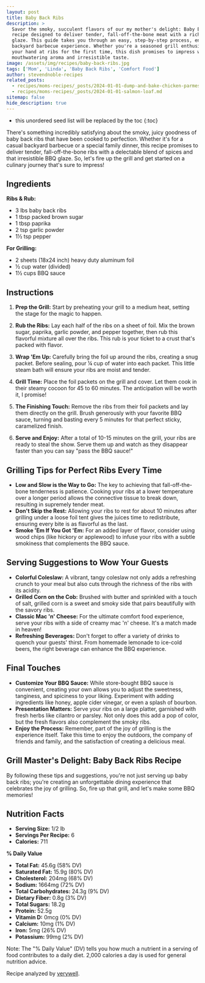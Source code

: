 ```yaml
---
layout: post
title: Baby Back Ribs
description: >
  Savor the smoky, succulent flavors of our my mother's delight: Baby Back Ribs, a
  recipe designed to deliver tender, fall-off-the-bone meat with a rich, homemade BBQ
  glaze. This guide takes you through an easy, step-by-step process, ensuring a perfect
  backyard barbecue experience. Whether you're a seasoned grill enthusiast or trying
  your hand at ribs for the first time, this dish promises to impress with its
  mouthwatering aroma and irresistible taste.
image: /assets/img/recipes/baby-back-ribs.jpg
tags: ['Mom', 'Linda', 'Baby Back Ribs', 'Comfort Food']
author: stevendnoble-recipes
related_posts:
  - recipes/moms-recipes/_posts/2024-01-01-dump-and-bake-chicken-parmesan.md
  - recipes/moms-recipes/_posts/2024-01-01-salmon-loaf.md
sitemap: false
hide_description: true
---
```


* this unordered seed list will be replaced by the toc
{:toc}

There's something incredibly satisfying about the smoky, juicy goodness of baby back ribs that have been cooked to perfection. Whether it's for a casual backyard barbecue or a special family dinner, this recipe promises to deliver tender, fall-off-the-bone ribs with a delectable blend of spices and that irresistible BBQ glaze. So, let's fire up the grill and get started on a culinary journey that's sure to impress!

## Ingredients

**Ribs & Rub:**

* 3 lbs baby back ribs
* 1 tbsp packed brown sugar
* 1 tbsp paprika
* 2 tsp garlic powder
* 1½ tsp pepper

**For Grilling:**

* 2 sheets (18x24 inch) heavy duty aluminum foil
* ½ cup water (divided)
* 1½ cups BBQ sauce

## Instructions

1. **Prep the Grill:** Start by preheating your grill to a medium heat, setting the stage for the magic to happen.

2. **Rub the Ribs:** Lay each half of the ribs on a sheet of foil. Mix the brown sugar, paprika, garlic powder, and pepper together, then rub this flavorful mixture all over the ribs. This rub is your ticket to a crust that's packed with flavor.

3. **Wrap 'Em Up:** Carefully bring the foil up around the ribs, creating a snug packet. Before sealing, pour ¼ cup of water into each packet. This little steam bath will ensure your ribs are moist and tender.

4. **Grill Time:** Place the foil packets on the grill and cover. Let them cook in their steamy cocoon for 45 to 60 minutes. The anticipation will be worth it, I promise!

5. **The Finishing Touch:** Remove the ribs from their foil packets and lay them directly on the grill. Brush generously with your favorite BBQ sauce, turning and basting every 5 minutes for that perfect sticky, caramelized finish.

6. **Serve and Enjoy:** After a total of 10-15 minutes on the grill, your ribs are ready to steal the show. Serve them up and watch as they disappear faster than you can say "pass the BBQ sauce!"

## Grilling Tips for Perfect Ribs Every Time

* **Low and Slow is the Way to Go:** The key to achieving that fall-off-the-bone tenderness is patience. Cooking your ribs at a lower temperature over a longer period allows the connective tissue to break down, resulting in supremely tender meat.
* **Don't Skip the Rest:** Allowing your ribs to rest for about 10 minutes after grilling under a loose foil tent gives the juices time to redistribute, ensuring every bite is as flavorful as the last.
* **Smoke 'Em If You Got 'Em:** For an added layer of flavor, consider using wood chips (like hickory or applewood) to infuse your ribs with a subtle smokiness that complements the BBQ sauce.

## Serving Suggestions to Wow Your Guests

* **Colorful Coleslaw:** A vibrant, tangy coleslaw not only adds a refreshing crunch to your meal but also cuts through the richness of the ribs with its acidity.
* **Grilled Corn on the Cob:** Brushed with butter and sprinkled with a touch of salt, grilled corn is a sweet and smoky side that pairs beautifully with the savory ribs.
* **Classic Mac 'n' Cheese:** For the ultimate comfort food experience, serve your ribs with a side of creamy mac 'n' cheese. It's a match made in heaven!
* **Refreshing Beverages:** Don't forget to offer a variety of drinks to quench your guests' thirst. From homemade lemonade to ice-cold beers, the right beverage can enhance the BBQ experience.

## Final Touches

* **Customize Your BBQ Sauce:** While store-bought BBQ sauce is convenient, creating your own allows you to adjust the sweetness, tanginess, and spiciness to your liking. Experiment with adding ingredients like honey, apple cider vinegar, or even a splash of bourbon.
* **Presentation Matters:** Serve your ribs on a large platter, garnished with fresh herbs like cilantro or parsley. Not only does this add a pop of color, but the fresh flavors also complement the smoky ribs.
* **Enjoy the Process:** Remember, part of the joy of grilling is the experience itself. Take this time to enjoy the outdoors, the company of friends and family, and the satisfaction of creating a delicious meal.

## Grill Master's Delight: Baby Back Ribs Recipe

By following these tips and suggestions, you're not just serving up baby back ribs; you're creating an unforgettable dining experience that celebrates the joy of grilling. So, fire up that grill, and let's make some BBQ memories!

## Nutrition Facts

* **Serving Size:** 1/2 lb
* **Servings Per Recipe:** 6
* **Calories:** 711

**% Daily Value**

* **Total Fat:** 45.6g (58% DV)
* **Saturated Fat:** 15.9g (80% DV)
* **Cholesterol:** 204mg (68% DV)
* **Sodium:** 1664mg (72% DV)
* **Total Carbohydrates:** 24.3g (9% DV)
* **Dietary Fiber:** 0.8g (3% DV)
* **Total Sugars:** 18.2g
* **Protein:** 52.5g
* **Vitamin D:** 0mcg (0% DV)
* **Calcium:** 10mg (1% DV)
* **Iron:** 5mg (26% DV)
* **Potassium:** 99mg (2% DV)

Note: The "% Daily Value" (DV) tells you how much a nutrient in a serving of food contributes to a daily diet. 2,000 calories a day is used for general nutrition advice.

Recipe analyzed by <a href="https://www.verywellfit.com/recipe-nutrition-analyzer-4157076" target="_blank">verywell</a>.

<script type="application/ld+json">
{
  "@context": "http://schema.org",
  "@type": "Recipe",
  "name": "Baby Back Ribs",
  "image": "baby-back-ribs.jpg",
  "author": {
    "@type": "Person",
    "name": "Steven D Noble"
  },
  "description": "This recipe for baby back ribs on the grill promises tender, fall-off-the-bone ribs with a delectable blend of spices and that irresistible BBQ glaze.",
  "prepTime": "PT15M",
  "cookTime": "PT1H15M",
  "totalTime": "PT1H30M",
  "recipeYield": "6 servings",
  "recipeIngredient": [
    "3 lbs baby back ribs",
    "1 tbsp packed brown sugar",
    "1 tbsp paprika",
    "2 tsp garlic powder",
    "1½ tsp pepper",
    "½ cup water",
    "1½ cups BBQ sauce"
  ],
  "recipeInstructions": [
    {
      "@type": "HowToStep",
      "text": "Preheat grill to medium."
    },
    {
      "@type": "HowToStep",
      "text": "Center half of the ribs in a single layer on each sheet of foil."
    },
    {
      "@type": "HowToStep",
      "text": "Combine sugar and seasonings; rub over the ribs."
    },
    {
      "@type": "HowToStep",
      "text": "Bring up the foil on both sides. Double fold top and one end to seal packet. Pour in ¼ cup water. Double fold remaining edge, leaving room for heat circulation inside."
    },
    {
      "@type": "HowToStep",
      "text": "Repeat to make 2 packets. Grill 45 to 60 minutes in covered grill."
    },
    {
      "@type": "HowToStep",
      "text": "Remove foil; place ribs on grill. Brush with BBQ sauce and grill for another 10-15 minutes, brushing with sauce and turning every 5 minutes."
    }
  ],
  "nutrition": {
    "@type": "NutritionInformation",
    "calories": "711",
    "fatContent": "45.6g",
    "saturatedFatContent": "15.9g",
    "cholesterolContent": "204mg",
    "sodiumContent": "1664 millg",
    "carbohydrateContent": "24.3g",
    "fiberContent": "0.8g",
    "sugarContent": "18.2g",
    "proteinContent": "52.5g"
  }
}
</script>
